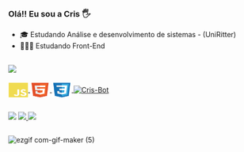 ### Olá!! Eu sou a Cris 🖐

- 🎓 Estudando Análise e desenvolvimento de sistemas - (UniRitter)
- 👩🏻‍💻 Estudando Front-End

##
 <div>
  <a href="https://github.com/CrisFerSouza">
  <img height="180em" src="https://github-readme-stats.vercel.app/api?username=CrisFerSouza&show_icons=true&theme=radical&include_all_commits=true&count_private=true"/>
 </div>

  
 <div style="display:inline_block"><br>
  <img align="center" alt="Cris-Js" height="30" width="40" src="https://raw.githubusercontent.com/devicons/devicon/master/icons/javascript/javascript-plain.svg">
  <img align="center" alt="Cris-HTML" height="30" width="40" src="https://raw.githubusercontent.com/devicons/devicon/master/icons/html5/html5-original.svg">
  <img align="center" alt="Cris-CSS" height="30" width="40" src="https://raw.githubusercontent.com/devicons/devicon/master/icons/css3/css3-original.svg">
  <img align="center" alt="Cris-Bot" height="35" width="40" src="https://cdn.jsdelivr.net/gh/devicons/devicon/icons/bootstrap/bootstrap-original-wordmark.svg">
 </div>

  ##
 <div>
  <a href="https://instagram.com/cris_souza92" target="_blank"><img src="https://img.shields.io/badge/-Instagram-%23E4405F?style=for-the-badge&logo=instagram&logoColor=white" target="_blank"></a>
 <a href = "mailto:cris.fersouzaa@gmail.com"><img src="https://img.shields.io/badge/-Gmail-%23333?style=for-the-badge&logo=gmail&logoColor=white" target="_blank"> </a>
  <a href="https://www.linkedin.com/in/cristiane-souza-ads/" target="_blank"><img src="https://img.shields.io/badge/-LinkedIn-%230077B5?style=for-the-badge&logo=linkedin&logoColor=white" target="_blank"></a> 
  
   ##
   
![ezgif com-gif-maker (5)](https://user-images.githubusercontent.com/118825037/204087962-74c9e757-1b41-45fc-99fc-fef25ad4c112.gif)
